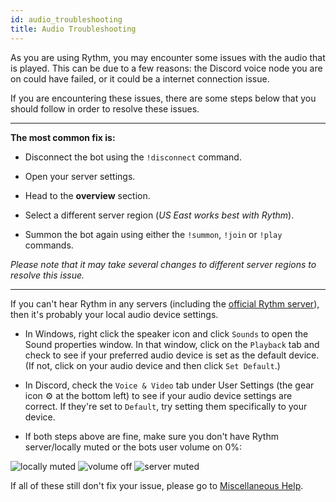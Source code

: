 ```yaml
---
id: audio_troubleshooting
title: Audio Troubleshooting
---
```


As you are using Rythm, you may encounter some issues with the audio that is played. This can be due to a few reasons: the Discord voice node you are on could have failed, or it could be a internet connection issue.

If you are encountering these issues, there are some steps below that you should follow in order to resolve these issues.

--- 

**The most common fix is:**

- Disconnect the bot using the `!disconnect` command.

- Open your server settings.

- Head to the **overview** section.

- Select a different server region (*US East works best with Rythm*).

- Summon the bot again using either the `!summon`, `!join` or `!play` commands.

*Please note that it may take several changes to different server regions to resolve this issue.*

---

If you can't hear Rythm in any servers (including the [official Rythm server](https://rythmbot.co/support)), then it's probably your local audio device settings.

- In Windows, right click the speaker icon and click `Sounds` to open the Sound properties window. In that window, click on the `Playback` tab and check to see if your preferred audio device is set as the default device. (If not, click on your audio device and then click `Set Default`.)

- In Discord, check the `Voice & Video` tab under User Settings (the gear icon ⚙️ at the bottom left) to see if your audio device settings are correct. If they're set to `Default`, try setting them specifically to your device.

- If both steps above are fine, make sure you don't have Rythm server/locally muted or the bots user volume on 0%:

![locally muted](/img/docs/audio-troubleshooting/locally-muted.png)
![volume off](/img/docs/audio-troubleshooting/volume-off.png)
![server muted](/img/docs/audio-troubleshooting/server-muted.png)

If all of these still don't fix your issue, please go to [Miscellaneous Help](/misc_help).
